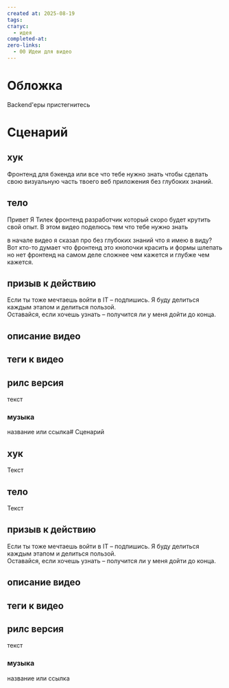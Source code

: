 ```yaml
---
created at: 2025-08-19
tags:
статус:
  - идея
completed-at:
zero-links:
  - 00 Идеи для видео
---
```

# Обложка
Backend'еры пристегнитесь
# Сценарий

## хук
Фронтенд для бэкенда или все что тебе нужно знать чтобы сделать свою визуальную часть твоего веб приложения без глубоких знаний.
## тело
Привет Я Тилек фронтенд разработчик который скоро будет крутить свой опыт. В этом видео поделюсь тем что тебе нужно знать 

в начале видео я сказал про без глубоких знаний что я имею в виду?
Вот кто-то думает что фронтенд это кнопочки красить и формы шлепать но нет фронтенд на самом деле сложнее чем кажется и глубже чем кажется. 
## призыв к действию

Если ты тоже мечтаешь войти в IT – подпишись. Я буду делиться каждым этапом и делиться пользой.  
Оставайся, если хочешь узнать – получится ли у меня дойти до конца.

## описание видео


## теги к видео

## рилс версия 

текст
### музыка
название или ссылка# Сценарий

## хук
Текст
## тело
Текст
## призыв к действию

Если ты тоже мечтаешь войти в IT – подпишись. Я буду делиться каждым этапом и делиться пользой.  
Оставайся, если хочешь узнать – получится ли у меня дойти до конца.

## описание видео


## теги к видео

## рилс версия 

текст
### музыка
название или ссылка
